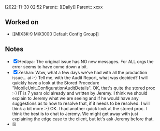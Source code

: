l2022-11-30 02:52
Parent:: [[Daily]] 
Parent:: xxxx

## Worked on

- [[MIX3K-9 MiX3000 Default Config Group]]

## Notes

- [x] Hedaya: The original issue has NO new messages. For ALL orgs the error seems to have come down a bit.
- [x] Zeshan: Wow, what a few days we've had with all the production issue... ai :-) Tell me, with the Audit Report, what was decided? I will quickly have a look at the Stored Procedure "MobileUnit_ConfigurationAuditDetails". OK, that's quite the stored proc :-) IT is 7 years old already and written by Jeremy. I think we should explain to Jeremy what we are seeing and if he would have any suggestions as to how to resolve that, if it needs to be resolved. I will think a bit more :-) OK. I had another quick look at the stored proc. I think the best is to chat to Jeremy. We might get away with just explaining the edge case to the client, but let's ask Jeremy before that.
- [x] 





